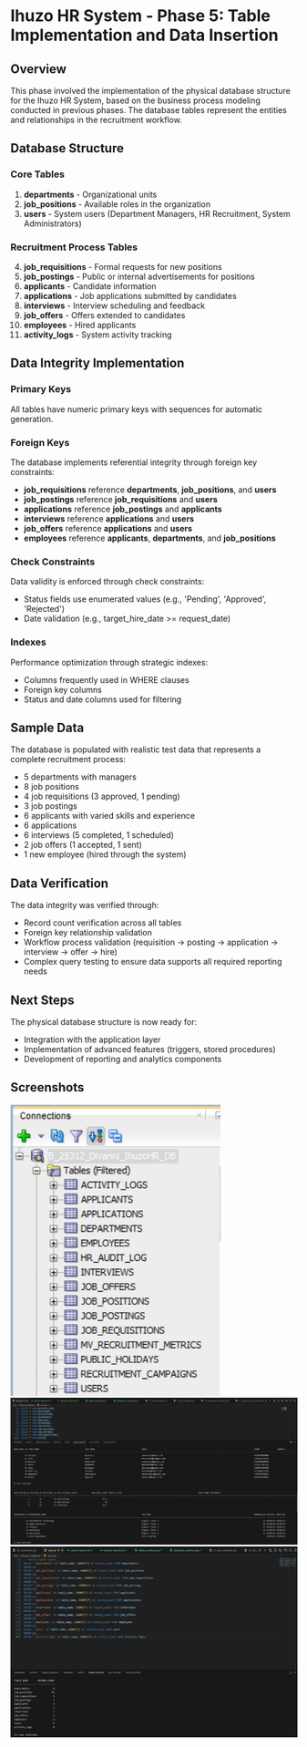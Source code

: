 # Ihuzo HR System - Phase 5: Table Implementation and Data Insertion

## Overview

This phase involved the implementation of the physical database structure for the Ihuzo HR System, based on the business process modeling conducted in previous phases. The database tables represent the entities and relationships in the recruitment workflow.

## Database Structure

### Core Tables

1. **departments** - Organizational units
2. **job_positions** - Available roles in the organization
3. **users** - System users (Department Managers, HR Recruitment, System Administrators)

### Recruitment Process Tables

4. **job_requisitions** - Formal requests for new positions
5. **job_postings** - Public or internal advertisements for positions
6. **applicants** - Candidate information
7. **applications** - Job applications submitted by candidates
8. **interviews** - Interview scheduling and feedback
9. **job_offers** - Offers extended to candidates
10. **employees** - Hired applicants
11. **activity_logs** - System activity tracking

## Data Integrity Implementation

### Primary Keys

All tables have numeric primary keys with sequences for automatic generation.

### Foreign Keys

The database implements referential integrity through foreign key constraints:

- **job_requisitions** reference **departments**, **job_positions**, and **users**
- **job_postings** reference **job_requisitions** and **users**
- **applications** reference **job_postings** and **applicants**
- **interviews** reference **applications** and **users**
- **job_offers** reference **applications** and **users**
- **employees** reference **applicants**, **departments**, and **job_positions**

### Check Constraints

Data validity is enforced through check constraints:

- Status fields use enumerated values (e.g., 'Pending', 'Approved', 'Rejected')
- Date validation (e.g., target_hire_date >= request_date)

### Indexes

Performance optimization through strategic indexes:

- Columns frequently used in WHERE clauses
- Foreign key columns
- Status and date columns used for filtering

## Sample Data

The database is populated with realistic test data that represents a complete recruitment process:

- 5 departments with managers
- 8 job positions
- 4 job requisitions (3 approved, 1 pending)
- 3 job postings
- 6 applicants with varied skills and experience
- 6 applications
- 6 interviews (5 completed, 1 scheduled)
- 2 job offers (1 accepted, 1 sent)
- 1 new employee (hired through the system)

## Data Verification

The data integrity was verified through:

- Record count verification across all tables
- Foreign key relationship validation
- Workflow process validation (requisition → posting → application → interview → offer → hire)
- Complex query testing to ensure data supports all required reporting needs

## Next Steps

The physical database structure is now ready for:

- Integration with the application layer
- Implementation of advanced features (triggers, stored procedures)
- Development of reporting and analytics components

## Screenshots

![Tables Created](../screenshots/tables_created.png)
![Data Inserted](../screenshots/data_inserted.png)
![Integrity Checks](../screenshots/integrity_checks.png)
